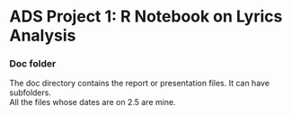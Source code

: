 # ADS Project 1:  R Notebook on Lyrics Analysis

### Doc folder

The doc directory contains the report or presentation files. It can have subfolders.  
All the files whose dates are on 2.5 are mine.
